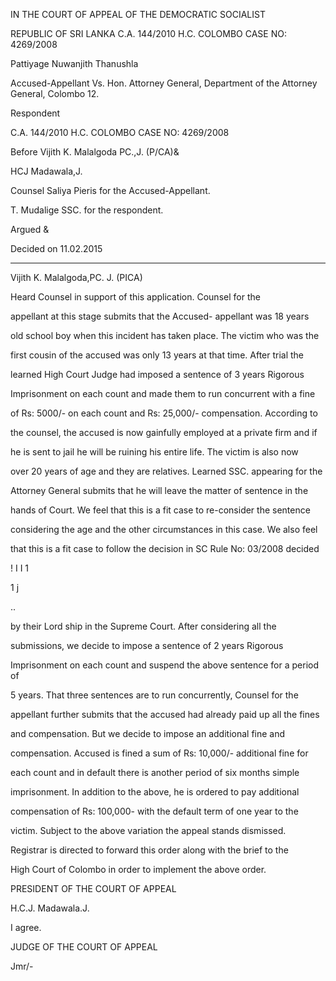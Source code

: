 IN THE COURT OF APPEAL OF THE DEMOCRATIC SOCIALIST

REPUBLIC OF SRI LANKA C.A. 144/2010 H.C. COLOMBO CASE NO: 4269/2008

Pattiyage Nuwanjith Thanushla

Accused-Appellant Vs. Hon. Attorney General, Department of the Attorney General, Colombo 12.

Respondent

C.A. 144/2010 H.C. COLOMBO CASE NO: 4269/2008

Before Vijith K. Malalgoda PC.,J. (P/CA)&

HCJ Madawala,J.

Counsel Saliya Pieris for the Accused-Appellant.

T. Mudalige SSC. for the respondent.

Argued &

Decided on 11.02.2015

********

Vijith K. Malalgoda,PC. J. (PICA)

Heard Counsel in support of this application. Counsel for the

appellant at this stage submits that the Accused- appellant was 18 years

old school boy when this incident has taken place. The victim who was the

first cousin of the accused was only 13 years at that time. After trial the

learned High Court Judge had imposed a sentence of 3 years Rigorous

Imprisonment on each count and made them to run concurrent with a fine

of Rs: 5000/- on each count and Rs: 25,000/- compensation. According to

the counsel, the accused is now gainfully employed at a private firm and if

he is sent to jail he will be ruining his entire life. The victim is also now

over 20 years of age and they are relatives. Learned SSC. appearing for the

Attorney General submits that he will leave the matter of sentence in the

hands of Court. We feel that this is a fit case to re-consider the sentence

considering the age and the other circumstances in this case. We also feel

that this is a fit case to follow the decision in SC Rule No: 03/2008 decided

! I I 1

1 j

..

by their Lord ship in the Supreme Court. After considering all the

submissions, we decide to impose a sentence of 2 years Rigorous

Imprisonment on each count and suspend the above sentence for a period of

5 years. That three sentences are to run concurrently, Counsel for the

appellant further submits that the accused had already paid up all the fines

and compensation. But we decide to impose an additional fine and

compensation. Accused is fined a sum of Rs: 10,000/- additional fine for

each count and in default there is another period of six months simple

imprisonment. In addition to the above, he is ordered to pay additional

compensation of Rs: 100,000- with the default term of one year to the

victim. Subject to the above variation the appeal stands dismissed.

Registrar is directed to forward this order along with the brief to the

High Court of Colombo in order to implement the above order.

PRESIDENT OF THE COURT OF APPEAL

H.C.J. Madawala.J.

I agree.

JUDGE OF THE COURT OF APPEAL

Jmr/-